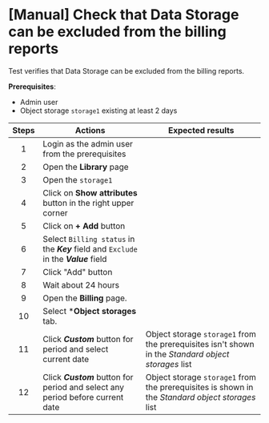 # [Manual] Check that Data Storage can be excluded from the billing reports

Test verifies that Data Storage can be excluded from the billing reports.

**Prerequisites**:
- Admin user
- Object storage `storage1` existing at least 2 days


| Steps | Actions | Expected results |
| :---: |--- |--- |
| 1 | Login as the admin user from the prerequisites | |
| 2 | Open the **Library** page | |
| 3 | Open the `storage1` | |
| 4 | Click on **Show attributes** button in the right upper corner | |
| 5 | Click on **+ Add** button | |
| 6 | Select `Billing status` in the  **_Key_** field and `Exclude` in the **_Value_** field | |
| 7 | Click "Add" button | |
| 8 | Wait about 24 hours | |
| 9 | Open the **Billing** page. | |
| 10 | Select ***Object storages** tab. | |
| 11 | Click ***Custom*** button for period and select current date | Object storage `storage1` from the prerequisites isn't shown in the _Standard object storages_ list |
| 12 | Click ***Custom*** button for period and select any period before current date | Object storage `storage1` from the prerequisites is shown in the _Standard object storages_ list |
